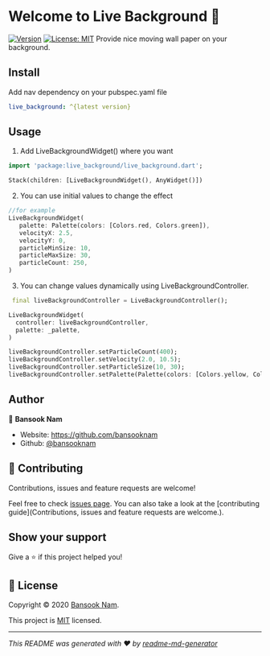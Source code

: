 # Welcome to Live Background 👋

[![Version](https://img.shields.io/pub/v/live_background.svg?style=flat-square)](https://pub.dev/packages/live_background)
[![License: MIT](https://img.shields.io/badge/License-MIT-yellow.svg)](https://opensource.org/licenses/MIT)  Provide nice moving wall paper on your background.

## Install

Add nav dependency on your pubspec.yaml file

```yaml
live_background: ^{latest version}
```

## Usage

1. Add LiveBackgroundWidget() where you want

```dart
import 'package:live_background/live_background.dart';

Stack(children: [LiveBackgroundWidget(), AnyWidget()])
```

2. You can use initial values to change the effect

```dart
//for example
LiveBackgroundWidget(
   palette: Palette(colors: [Colors.red, Colors.green]),
   velocityX: 2.5,
   velocityY: 0,
   particleMinSize: 10,
   particleMaxSize: 30,
   particleCount: 250,
)
```

3. You can change values dynamically using LiveBackgroundController.

```dart
 final liveBackgroundController = LiveBackgroundController();

LiveBackgroundWidget(
  controller: liveBackgroundController,
  palette: _palette,
)

liveBackgroundController.setParticleCount(400);
liveBackgroundController.setVelocity(2.0, 10.5);
liveBackgroundController.setParticleSize(10, 30);
liveBackgroundController.setPalette(Palette(colors: [Colors.yellow, Colors.white]))
```


## Author

👤 **Bansook Nam**

* Website: https://github.com/bansooknam
* Github: [@bansooknam](https://github.com/bansooknam)

## 🤝 Contributing

Contributions, issues and feature requests are welcome!

Feel free to check [issues page](https://github.com/bansooknam/live_background/issues). You can also take a look at the [contributing guide](Contributions, issues and feature requests are welcome.).

## Show your support

Give a ⭐️ if this project helped you!

## 📝 License

Copyright © 2020 [Bansook Nam](https://github.com/bansooknam).

This project is [MIT](https://github.com/BansookNam/live_background/blob/master/LICENSE) licensed.

***

_This README was generated with ❤️ by [readme-md-generator](https://github.com/kefranabg/readme-md-generator)_
